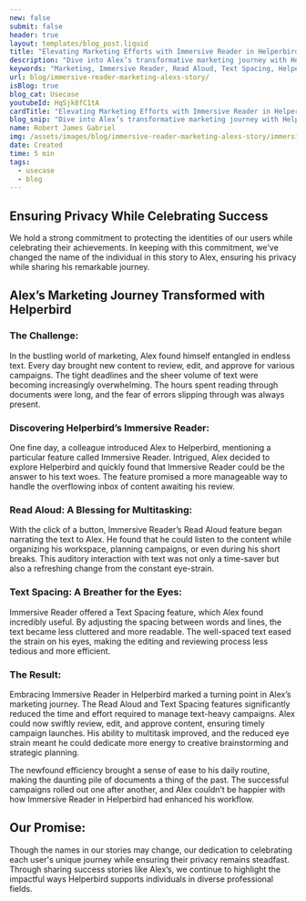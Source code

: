 ```yaml
---
new: false
submit: false
header: true
layout: templates/blog_post.liquid
title: "Elevating Marketing Efforts with Immersive Reader in Helperbird"
description: "Dive into Alex’s transformative marketing journey with Helperbird's Immersive Reader. Learn how the Read Aloud and Text Spacing features significantly eased his workload, enabling more efficient and effective campaign management."
keywords: "Marketing, Immersive Reader, Read Aloud, Text Spacing, Helperbird for Chrome, productivity tools, accessibility software"
url: blog/immersive-reader-marketing-alexs-story/
isBlog: true
blog_cat: Usecase
youtubeId: HqSjk8fC1tA
cardTitle: "Elevating Marketing Efforts with Immersive Reader in Helperbird"
blog_snip: "Dive into Alex’s transformative marketing journey with Helperbird's Immersive Reader. Learn how the Read Aloud and Text Spacing features significantly eased his workload, enabling more efficient and effective campaign management."
name: Robert James Gabriel
img: /assets/images/blog/immersive-reader-marketing-alexs-story/immersive-reader.png
date: Created
time: 5 min
tags:
  - usecase
  - blog
---
```


## Ensuring Privacy While Celebrating Success

We hold a strong commitment to protecting the identities of our users while celebrating their achievements. In keeping with this commitment, we've changed the name of the individual in this story to Alex, ensuring his privacy while sharing his remarkable journey.

## Alex’s Marketing Journey Transformed with Helperbird

### The Challenge:

In the bustling world of marketing, Alex found himself entangled in endless text. Every day brought new content to review, edit, and approve for various campaigns. The tight deadlines and the sheer volume of text were becoming increasingly overwhelming. The hours spent reading through documents were long, and the fear of errors slipping through was always present.

### Discovering Helperbird’s Immersive Reader:

One fine day, a colleague introduced Alex to Helperbird, mentioning a particular feature called Immersive Reader. Intrigued, Alex decided to explore Helperbird and quickly found that Immersive Reader could be the answer to his text woes. The feature promised a more manageable way to handle the overflowing inbox of content awaiting his review.

### Read Aloud: A Blessing for Multitasking:

With the click of a button, Immersive Reader’s Read Aloud feature began narrating the text to Alex. He found that he could listen to the content while organizing his workspace, planning campaigns, or even during his short breaks. This auditory interaction with text was not only a time-saver but also a refreshing change from the constant eye-strain.

### Text Spacing: A Breather for the Eyes:

Immersive Reader offered a Text Spacing feature, which Alex found incredibly useful. By adjusting the spacing between words and lines, the text became less cluttered and more readable. The well-spaced text eased the strain on his eyes, making the editing and reviewing process less tedious and more efficient.

### The Result:

Embracing Immersive Reader in Helperbird marked a turning point in Alex’s marketing journey. The Read Aloud and Text Spacing features significantly reduced the time and effort required to manage text-heavy campaigns. Alex could now swiftly review, edit, and approve content, ensuring timely campaign launches. His ability to multitask improved, and the reduced eye strain meant he could dedicate more energy to creative brainstorming and strategic planning.

The newfound efficiency brought a sense of ease to his daily routine, making the daunting pile of documents a thing of the past. The successful campaigns rolled out one after another, and Alex couldn’t be happier with how Immersive Reader in Helperbird had enhanced his workflow.

## Our Promise:

Though the names in our stories may change, our dedication to celebrating each user's unique journey while ensuring their privacy remains steadfast. Through sharing success stories like Alex’s, we continue to highlight the impactful ways Helperbird supports individuals in diverse professional fields.

